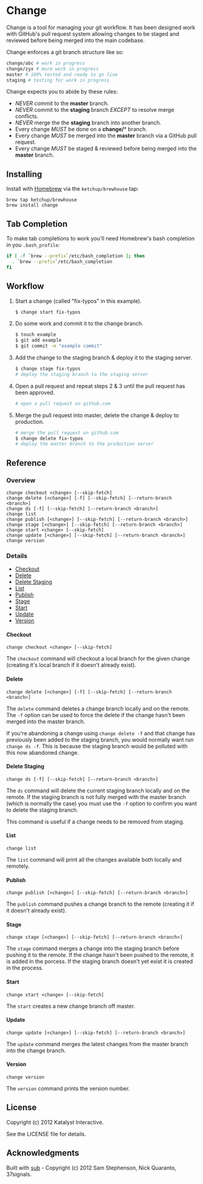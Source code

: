 Change
======

Change is a tool for managing your git workflow. It has been designed work with GitHub's pull
request system allowing changes to be staged and reviewed before being merged into the main
codebase.


Change enforces a git branch structure like so:

```bash
change/abc # work in progress
change/zyx # more work in progress
master # 100% tested and ready to go live
staging # testing for work in progress
```

Change expects you to abide by these rules:

- _NEVER_ commit to the **master** branch.
- _NEVER_ commit to the **staging** branch _EXCEPT_ to resolve merge conflicts.
- _NEVER_ merge the the **staging** branch into another branch.
- Every change _MUST_ be done on a **change/*** branch.
- Every change _MUST_ be merged into the **master** branch via a GitHub pull request.
- Every change _MUST_ be staged & reviewed before being merged into the **master** branch.

Installing
----------

Install with [Homebrew](http://mxcl.github.com/homebrew/) via the `ketchup/brewhouse` tap:

```
brew tap ketchup/brewhouse
brew install change
```

Tab Completion
--------------

To make tab completions to work you'll need Homebrew's bash completion in you `.bash_profile`:

```bash
if [ -f `brew --prefix`/etc/bash_completion ]; then
  . `brew --prefix`/etc/bash_completion
fi
```

Workflow
--------

1.  Start a change (called "fix-typos" in this example).

    ```bash
    $ change start fix-typos
    ```

2.  Do some work and commit it to the change branch.

    ```bash
    $ touch example
    $ git add example
    $ git commit -m "example commit"
    ```

3.  Add the change to the staging branch & deploy it to the staging server.

    ```bash
    $ change stage fix-typos
    # deploy the staging branch to the staging server
    ```

4.  Open a pull request and repeat steps 2 & 3 until the pull request has been approved.

    ```bash
    # open a pull request on github.com
    ```

5.  Merge the pull request into master, delete the change & deploy to production.

    ```bash
    # merge the pull request on github.com
    $ change delete fix-typos
    # deploy the master branch to the production server
    ```

Reference
---------

### Overview

```text
change checkout <change> [--skip-fetch]
change delete [<change>] [-f] [--skip-fetch] [--return-branch <branch>]
change ds [-f] [--skip-fetch] [--return-branch <branch>]
change list
change publish [<change>] [--skip-fetch] [--return-branch <branch>]
change stage [<change>] [--skip-fetch] [--return-branch <branch>]
change start <change> [--skip-fetch]
change update [<change>] [--skip-fetch] [--return-branch <branch>]
change version
```

### Details

- [Checkout](#checkout)
- [Delete](#delete)
- [Delete Staging](#delete-staging)
- [List](#list)
- [Publish](#publish)
- [Stage](#stage)
- [Start](#start)
- [Update](#update)
- [Version](#version)

#### Checkout

```text
change checkout <change> [--skip-fetch]
```

The `checkout` command will checkout a local branch for the given change (creating it's local
branch if it doesn't already exist).

#### Delete

```text
change delete [<change>] [-f] [--skip-fetch] [--return-branch <branch>]
```

The `delete` command deletes a change branch locally and on the remote. The `-f` option can be used
to force the delete if the change hasn't been merged into the master branch.

If you're abandoning a change using `change delete -f` and that change has previously been added to
the staging branch, you would normally want run `change ds -f`. This is because the staging branch
would be polluted with this now abandoned change.

#### Delete Staging

```text
change ds [-f] [--skip-fetch] [--return-branch <branch>]
```

The `ds` command will delete the current staging branch locally and on the remote. If the staging
branch is not fully merged with the master branch (which is normally the case) you must use the
`-f` option to confirm you want to delete the staging branch.

This command is useful if a change needs to be removed from staging.

#### List

```text
change list
```

The `list` command will print all the changes available both locally and remotely.

#### Publish

```text
change publish [<change>] [--skip-fetch] [--return-branch <branch>]
```

The `publish` command pushes a change branch to the remote (creating it if it doesn't already
exist).

#### Stage

```text
change stage [<change>] [--skip-fetch] [--return-branch <branch>]
```

The `stage` command merges a change into the staging branch before pushing it to the remote. If the
change hasn't been pushed to the remote, it is added in the porcess. If the staging branch doesn't
yet exist it is created in the process.

#### Start

```text
change start <change> [--skip-fetch]
```

The `start` creates a new change branch off master.

#### Update

```text
change update [<change>] [--skip-fetch] [--return-branch <branch>]
```

The `update` command merges the latest changes from the master branch into the change branch.

#### Version

```text
change version
```

The `version` command prints the version number.

License
-------

Copyright (c) 2012 Katalyst Interactive.

See the LICENSE file for details.

Acknowledgments
---------------

Built with [sub](http://github.com/37signals/sub) - Copyright (c) 2012 Sam Stephenson, Nick
Quaranto, 37signals.

